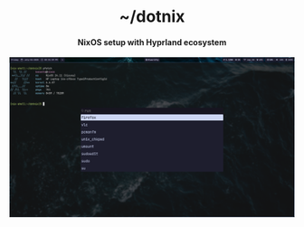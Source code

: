 <h1 align="center">~/dotnix</h1>
<h4 align="center">NixOS setup with Hyprland ecosystem</h4>
<img align="center" src="./screenshot.png"/>
